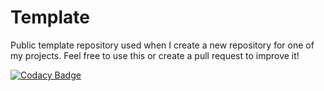 # Template

Public template repository used when I create a new repository for one of my projects. Feel free to use this or create a pull request to improve it!

[![Codacy Badge](https://app.codacy.com/project/badge/Grade/d2231a402af840f3a564665440f1797a)](https://www.codacy.com/gh/srnyx/template/dashboard?utm_source=github.com&amp;utm_medium=referral&amp;utm_content=srnyx/template&amp;utm_campaign=Badge_Grade)
